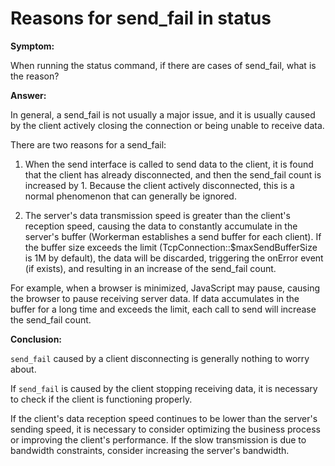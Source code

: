# Reasons for send_fail in status

**Symptom:**

When running the status command, if there are cases of send_fail, what is the reason?

**Answer:**

In general, a send_fail is not usually a major issue, and it is usually caused by the client actively closing the connection or being unable to receive data.

There are two reasons for a send_fail:

1. When the send interface is called to send data to the client, it is found that the client has already disconnected, and then the send_fail count is increased by 1. Because the client actively disconnected, this is a normal phenomenon that can generally be ignored.

2. The server's data transmission speed is greater than the client's reception speed, causing the data to constantly accumulate in the server's buffer (Workerman establishes a send buffer for each client). If the buffer size exceeds the limit (TcpConnection::$maxSendBufferSize is 1M by default), the data will be discarded, triggering the onError event (if exists), and resulting in an increase of the send_fail count.

For example, when a browser is minimized, JavaScript may pause, causing the browser to pause receiving server data. If data accumulates in the buffer for a long time and exceeds the limit, each call to send will increase the send_fail count.

**Conclusion:**

`send_fail` caused by a client disconnecting is generally nothing to worry about.

If `send_fail` is caused by the client stopping receiving data, it is necessary to check if the client is functioning properly.

If the client's data reception speed continues to be lower than the server's sending speed, it is necessary to consider optimizing the business process or improving the client's performance. If the slow transmission is due to bandwidth constraints, consider increasing the server's bandwidth.
